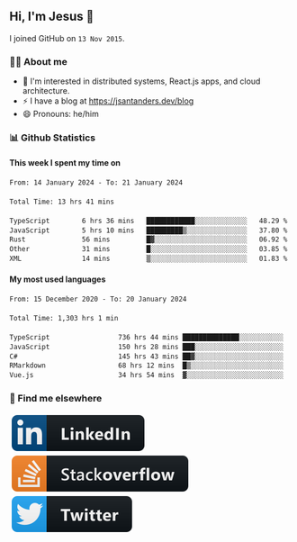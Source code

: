 ## Hi, I'm Jesus 👋

I joined GitHub on `13 Nov 2015`.

<!-- Talking about you -->

### 👨‍💻 About me

- 👦 I'm interested in distributed systems, React.js apps, and cloud architecture.
- ⚡️ I have a blog at <https://jsantanders.dev/blog>
- 😄 Pronouns: he/him

### 📊 Github Statistics

#### This week I spent my time on

<!--START_SECTION:weekly-->

```txt
From: 14 January 2024 - To: 21 January 2024

Total Time: 13 hrs 41 mins

TypeScript        6 hrs 36 mins   ████████████░░░░░░░░░░░░░   48.29 %
JavaScript        5 hrs 10 mins   █████████▒░░░░░░░░░░░░░░░   37.80 %
Rust              56 mins         █▓░░░░░░░░░░░░░░░░░░░░░░░   06.92 %
Other             31 mins         █░░░░░░░░░░░░░░░░░░░░░░░░   03.85 %
XML               14 mins         ▒░░░░░░░░░░░░░░░░░░░░░░░░   01.83 %
```

<!--END_SECTION:weekly-->

#### My most used languages

<!--START_SECTION:alltime-->

```txt
From: 15 December 2020 - To: 20 January 2024

Total Time: 1,303 hrs 1 min

TypeScript                 736 hrs 44 mins ██████████████░░░░░░░░░░░   56.54 %
JavaScript                 150 hrs 28 mins ███░░░░░░░░░░░░░░░░░░░░░░   11.55 %
C#                         145 hrs 43 mins ██▓░░░░░░░░░░░░░░░░░░░░░░   11.18 %
RMarkdown                  68 hrs 12 mins  █▒░░░░░░░░░░░░░░░░░░░░░░░   05.23 %
Vue.js                     34 hrs 54 mins  ▓░░░░░░░░░░░░░░░░░░░░░░░░   02.68 %
```

<!--END_SECTION:alltime-->

### 📢 Find me elsewhere

<p>
  <a target="_blank" href="https://linkedin.com/in/jsantanders">
    <img src="https://github.com/jsantanders/jsantanders/blob/master/img/linkedin.svg" alt="LinkedIn" style="vertical-align:top; margin:4px">
  </a>
  
  <a target="_blank" href="https://stackoverflow.com/users/7318331/jesus-santander">
    <img src="https://github.com/jsantanders/jsantanders/blob/master/img/stackoverflow.svg" alt="StackOverflow" style="vertical-align:top; margin:4px">
  </a>
  
  <a target="_blank" href="http://twitter.com/jsantanders">
    <img src="https://github.com/jsantanders/jsantanders/blob/master/img/twitter.svg" alt="Twitter" style="vertical-align:top; margin:4px">
  </a>
</p>
